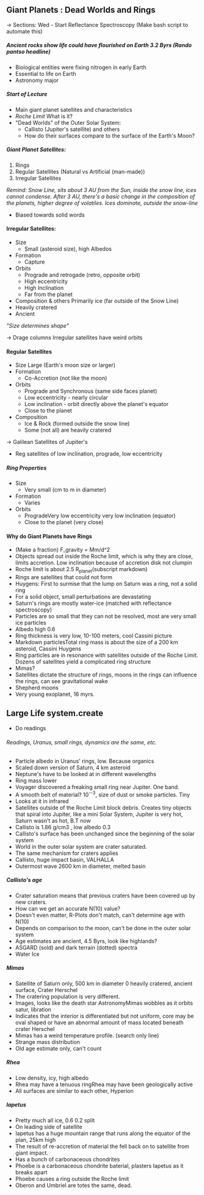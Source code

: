 ## Giant Planets : Dead Worlds and Rings

-> Sections: Wed - Start Reflectance Spectroscopy
(Make bash script to automate this)

##### Ancient rocks show life could have flourished on Earth 3.2 Byrs (Rando pantso headline)

- Biological entities were fixing nitrogen in early Earth
- Essential to life on Earth
- Astronomy major

##### Start of Lecture

- Main giant planet satellites and characteristics
- _Roche Limit_ What is it?
- "Dead Worlds" of the Outer Solar System:
    + Callisto (Jupiter's satellite) and others
    + How do their surfaces compare to the surface of the Earth's Moon?

##### Giant Planet Satellites:

1. Rings
2. Regular Satellites (Natural vs Artificial (man-made))
3. Irregular Satellites

_Remind: Snow Line, sits about 3 AU from the Sun, inside the snow line, ices cannot condense. After 3 AU, there's a basic change in the composition of the planets, higher degree of volatiles. Ices dominate, outside the snow-line_

- Biased towards solid words

#### Irregular Satellites:

- Size
    + Small (asteroid size), high Albedos
- Formation
    + Capture
- Orbits
    + Prograde and retrogade (retro, opposite orbit)
    + High eccentricity
    + High Inclination
    + Far from the planet
- Composition & others  Primarily ice (far outside of the Snow Line)
- Heavily cratered
- Ancient

_"Size determines shape"_

-> Drage columns
Irregular satellites have weird orbits

#### Regular Satellites

- Size  Large (Earth's moon size or larger)
- Formation 
    + Co-Accretion (not like the moon)
- Orbits
    + Prograde and Synchronous (same side faces planet)
    + Low eccentricity - nearly circular
    + Low inclination - orbit directly above the planet's equator
    + Close to the planet
- Composition
    + Ice & Rock (formed outside the snow line)
    + Some (not all) are heavily cratered

-> Galilean Satellites of Jupiter's

- Reg satellites of low inclination, prograde, low eccentricity

##### Ring Properties

- Size
    + Very small (cm to m in diameter)
- Formation
    + Varies
- Orbits
    + ProgradeVery low eccentricity very low inclination (equator)
    + Close to the planet (very close)

#### Why do Giant Planets have Rings

- (Make a fraction) F_gravity = Mm/d^2
- Objects spread out inside the Roche limit, which is why they are close, limits accretion. Low inclination because of accretion disk not clumpin
- Roche limit is about 2.5 R<sub>planet</sub>(subscript markdown)
- Rings are satellites that could not form
- Huygens: First to surmise that the lump on Saturn was a ring, not a solid ring
- For a solid object, small perturbations are devastating
- Saturn's rings are mostly water-ice (matched with reflectance spectroscopy)
- Particles are so small that they can not be resolved, most are very small ice particles
- Albedo high 0.6
- Ring thickness is very low, 10-100 meters, cool Cassini picture
- Markdown particlesTotal ring mass is about the size of a 200 km asteroid, Cassini Huygens
- Ring particles are in resonance with satellites outside of the Roche Limit. Dozens of satellites yield a complicated ring structure
- Mimas?
- Satellites dictate the structure of rings, moons in the rings can influence the rings, can see gravitational wake
- Shepherd moons
- Very young exoplanet, 16 myrs. 

## Large Life system.create

- Do readings

###### Readings, Uranus, small rings, dynamics are the same, etc.

- Particle albedo in Uranus' rings, low. Because organics
- Scaled down version of Saturn, 4 km asteroid
- Neptune's have to be looked at in different wavelengths
- Ring mass lower
- Voyager discovered a freaking small ring near Jupiter. One band.
- A smooth belt of material? 10<sup>--3</sup>, size of dust or smoke particles. Tiny
- Looks at it in infrared
- Satellites outside of the Roche Limit block debris. Creates tiny objects that spiral into Jupiter, like a mini Solar System, Jupiter is very hot, Saturn wasn't as hot, B.T now
- Callisto is 1.86 g/cm3 , low albedo 0.3
- Callisto's surface has been unchanged since the beginning of the solar system
- World in the outer solar system are crater saturated.
- The same mechanism for craters applies
- Callisto, huge impact basin, VALHALLA
- Outermost wave 2600 km in diameter, melted basin

##### Callisto's age

- Crater saturation means that previous craters have been covered up by new craters.
- How can we get an accurate N(10) value?
- Doesn't even matter, R-Plots don't match, can't determine age with N(10)
- Depends on comparison to the moon, can't be done in the outer solar system
- Age estimates are ancient, 4.5 Byrs, look like highlands?
- ASGARD (sold) and dark terrain (dotted) spectra
- Water Ice

##### Mimas

- Satellite of Saturn only, 500 km in diameter 0 heavily cratered, ancient surface, Crater Herschel
- The cratering population is very different.
- Images, looks like the death star AstronomyMimas wobbles as it orbits satur, libration
- Indicates that the interior is differentiated but not uniform, core may be oval shaped or have an abnormal amount of mass located beneath crater Herschel
- Mimas has a weird temperature profile. (search only line)
- Strange mass distribution
- Old age estimate only, can't count

##### Rhea

- Low density, icy, high albedo
- Rhea may have a tenuous ringRhea may have been geologically active
- All surfaces are similar to each other, Hyperion

##### Iapetus

- Pretty much all ice, 0.6 0.2 split
- On leading side of satellite
- Iapetus has a huge mountain range that runs along the equator of the plan, 25km high
- The result of re-accretion of material the fell back on to satellite from giant impact.
- Has a bunch of carbonaceous chondrites
- Phoebe is a carbonaceous chondrite baterial, plasters Iapetus as it breaks apart
- Phoebe causes a ring outside the Roche limit
- Oberon and Umbriel are totes the same, dead.
